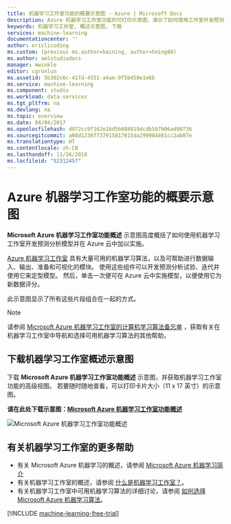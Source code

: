 ```yaml
---
title: 机器学习工作室功能的概要示意图 - Azure | Microsoft Docs
description: Azure 机器学习工作室功能的可打印示意图，演示了如何使用工作室开发预测分析试验和在 Azure 云中加以实施。
keywords: 机器学习工作室, 概述示意图, 下载
services: machine-learning
documentationcenter: ''
author: ericlicoding
ms.custom: (previous ms.author=haining, author=hning86)
ms.author: amlstudiodocs
manager: mwinkle
editor: cgronlun
ms.assetid: 5b302c6c-41fd-4551-a4ae-0f5b450e1e6b
ms.service: machine-learning
ms.component: studio
ms.workload: data-services
ms.tgt_pltfrm: na
ms.devlang: na
ms.topic: overview
ms.date: 04/04/2017
ms.openlocfilehash: d972cc9f162e16d5b688919dcdb5b7b06ad90736
ms.sourcegitcommit: a08d1236f737915817815da299984461cc2ab07e
ms.translationtype: HT
ms.contentlocale: zh-CN
ms.lasthandoff: 11/26/2018
ms.locfileid: "52312457"
---
```

# <a name="overview-diagram-of-azure-machine-learning-studio-capabilities"></a>Azure 机器学习工作室功能的概要示意图
**Microsoft Azure 机器学习工作室功能概述** 示意图高度概括了如何使用机器学习工作室开发预测分析模型并在 Azure 云中加以实施。

[Azure 机器学习工作室](https://studio.azureml.net/) 具有大量可用的机器学习算法，以及可帮助进行数据输入、输出、准备和可视化的模块。 使用这些组件可以开发预测分析试验、迭代并使用它来定型模型。
然后，单击一次便可在 Azure 云中实施模型，以便使用它为新数据评分。

此示意图显示了所有这些片段组合在一起的方式。

> [!NOTE]
> 请参阅 [Microsoft Azure 机器学习工作室的计算机学习算法备忘单](algorithm-cheat-sheet.md) ，获取有关在机器学习工作室中导航和选择可用机器学习算法的其他帮助。
> 
> 

## <a name="download-the-machine-learning-studio-overview-diagram"></a>下载机器学习工作室概述示意图
下载 **Microsoft Azure 机器学习工作室功能概述** 示意图，并获取机器学习工作室功能的高级视图。 若要随时随地查看，可以打印卡片大小（11 x 17 英寸）的示意图。

**请在此处下载示意图：[Microsoft Azure 机器学习工作室功能概述](https://download.microsoft.com/download/C/4/6/C4606116-522F-428A-BE04-B6D3213E9E52/ml_studio_overview_v1.1.pdf)**

![Microsoft Azure 机器学习工作室功能概述][studio-overview]

[studio-overview]: ./media/studio-overview-diagram/ml_studio_overview_v1.1.png


## <a name="more-help-with-machine-learning-studio"></a>有关机器学习工作室的更多帮助
* 有关 Microsoft Azure 机器学习的概述，请参阅 [Microsoft Azure 机器学习简介](../service/overview-what-is-azure-ml.md)
* 有关机器学习工作室的概述，请参阅 [什么是机器学习工作室？](what-is-ml-studio.md)。
* 有关机器学习工作室中可用机器学习算法的详细讨论，请参阅 [如何选择 Microsoft Azure 机器学习算法](algorithm-choice.md)。

[!INCLUDE [machine-learning-free-trial](../../../includes/machine-learning-free-trial.md)]

